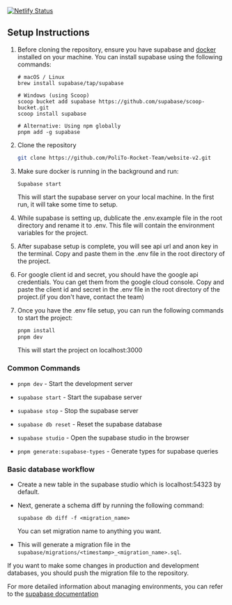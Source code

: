 [![Netlify Status](https://api.netlify.com/api/v1/badges/4c661322-7277-43f5-aff6-5485d5c49180/deploy-status)](https://app.netlify.com/sites/dashing-pika-6e410b/deploys)

## Setup Instructions
1. Before cloning the repository, ensure you have supabase and [docker](https://docs.docker.com/get-started/get-docker/) installed on your machine. You can install supabase using the following commands:
    ```
    # macOS / Linux
    brew install supabase/tap/supabase

    # Windows (using Scoop)
    scoop bucket add supabase https://github.com/supabase/scoop-bucket.git
    scoop install supabase

    # Alternative: Using npm globally
    pnpm add -g supabase
    ```

2. Clone the repository
    ```bash
    git clone https://github.com/PoliTo-Rocket-Team/website-v2.git  
    ```

3. Make sure docker is running in the background and run:
    ```
    Supabase start
    ```
    This will start the supabase server on your local machine.
    In the first run, it will take some time to setup.

4. While supabase is setting up, dublicate the .env.example file in the root directory and rename it to .env. This file will contain the environment variables for the project.   

5. After supabase setup is complete, you will see api url and anon key in the terminal. Copy and paste them in the .env file in the root directory of the project.
    
6. For google client id and secret, you should have the google api credentials. You can get them from the google cloud console. Copy and paste the client id and secret in the .env file in the root directory of the project.(if you don't have, contact the team)

7. Once you have the .env file setup, you can run the following commands to start the project:
    ```bash
    pnpm install
    pnpm dev
    ```
    This will start the project on localhost:3000


### Common Commands
- `pnpm dev` - Start the development server

- `supabase start` - Start the supabase server

- `supabase stop` - Stop the supabase server

- `supabase db reset` - Reset the supabase database

- `supabase studio` - Open the supabase studio in the browser

- `pnpm generate:supabase-types` - Generate types for supabase queries

### Basic database workflow
- Create a new table in the supabase studio which is localhost:54323 by default.

- Next, generate a schema diff by running the following command:
  ```
  supabase db diff -f <migration_name>
  ```
  You can set migration name to anything you want. 

- This will generate a migration file in the `supabase/migrations/<timestamp>_<migration_name>.sql`. 

If you want to make some changes in production and development databases, you should push the migration file to the repository.

For more detailed information about managing environments, you can refer to the [supabase documentation](https://supabase.com/docs/guides/deployment/managing-environments?queryGroups=environment&environment=ci#auto-schema-diff)
  